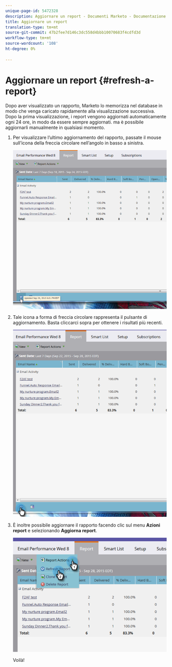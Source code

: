```yaml
---
unique-page-id: 5472328
description: Aggiornare un report - Documenti Marketo - Documentazione prodotto
title: Aggiornare un report
translation-type: tm+mt
source-git-commit: 47b2fee7d146c3dc558d4bbb10070683f4cdfd3d
workflow-type: tm+mt
source-wordcount: '108'
ht-degree: 0%

---
```



# Aggiornare un report {#refresh-a-report}

Dopo aver visualizzato un rapporto, Marketo lo memorizza nel database in modo che venga caricato rapidamente alla visualizzazione successiva. Dopo la prima visualizzazione, i report vengono aggiornati automaticamente ogni 24 ore, in modo da essere sempre aggiornati. ma è possibile aggiornarli manualmente in qualsiasi momento.

1. Per visualizzare l’ultimo aggiornamento del rapporto, passate il mouse sull’icona della freccia circolare nell’angolo in basso a sinistra.

   ![](assets/one.png)

1. Tale icona a forma di freccia circolare rappresenta il pulsante di aggiornamento. Basta cliccarci sopra per ottenere i risultati più recenti.

   ![](assets/two.png)

1. È inoltre possibile aggiornare il rapporto facendo clic sul menu **Azioni report** e selezionando **Aggiorna report**.

   ![](assets/three.png)

   Voilà!

